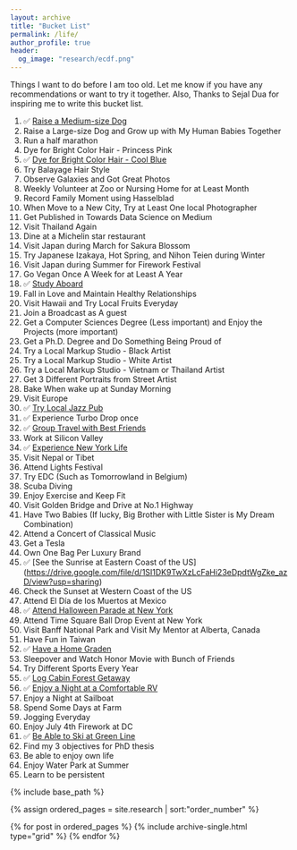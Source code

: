 ```yaml
---
layout: archive
title: "Bucket List"
permalink: /life/
author_profile: true
header:
  og_image: "research/ecdf.png"
---
```


Things I want to do before I am too old. Let me know if you have any recommendations or want to try it together. Also, Thanks to Sejal Dua for inspiring me to write this bucket list.

1. ✅ [Raise a Medium-size Dog](https://drive.google.com/file/d/15dVCROMNh7xRlooGsmxJ_JF4DGwrfMcU/view?usp=sharing)
2. Raise a Large-size Dog and Grow up with My Human Babies Together
3. Run a half marathon
4. Dye for Bright Color Hair - Princess Pink
5. ✅ [Dye for Bright Color Hair - Cool Blue](https://drive.google.com/file/d/1wgUR36UG_Bi3rJCcvexH9GULRH-cuN0d/view?usp=sharing)
6. Try Balayage Hair Style
7. Observe Galaxies and Got Great Photos
8. Weekly Volunteer at Zoo or Nursing Home for at Least Month
9. Record Family Moment using Hasselblad
10. When Move to a New City, Try at Least One local Photographer
11. Get Published in Towards Data Science on Medium
12. Visit Thailand Again
13. Dine at a Michelin star restaurant
14. Visit Japan during March for Sakura Blossom
15. Try Japanese Izakaya, Hot Spring, and Nihon Teien during Winter
16. Visit Japan during Summer for Firework Festival
17. Go Vegan Once A Week for at Least A Year
18. ✅ [Study Aboard](https://drive.google.com/file/d/1aBeR12yLRDPZ7XHCefo4pgAD4ubnvyoy/view?usp=sharing)
19. Fall in Love and Maintain Healthy Relationships
20. Visit Hawaii and Try Local Fruits Everyday
21. Join a Broadcast as A guest 
22. Get a Computer Sciences Degree (Less important) and Enjoy the Projects (more important)
23. Get a Ph.D. Degree and Do Something Being Proud of
24. Try a Local Markup Studio - Black Artist
25. Try a Local Markup Studio - White Artist
26. Try a Local Markup Studio - Vietnam or Thailand Artist
27. Get 3 Different Portraits from Street Artist
28. Bake When wake up at Sunday Morning
29. Visit Europe
30. ✅ [Try  Local Jazz Pub](https://drive.google.com/file/d/1cC3_3cMuzZCTocpUJS4z0howTh5i-54k/view?usp=sharing)
31. ✅ Experience Turbo Drop once 
32. ✅ [Group Travel with Best Friends](https://drive.google.com/file/d/1l5-kc6SFlEgHqitGlxf80ok_WKDHITFQ/view?usp=sharing)
33. Work at Silicon Valley
34. ✅ [Experience New York Life](https://drive.google.com/file/d/1vsmxkOzkmwf8UDXcHq9D6LbhZqvzE3P0/view?usp=sharing)
35. Visit Nepal or Tibet
36. Attend Lights Festival
37. Try EDC (Such as Tomorrowland in Belgium)
38. Scuba Diving 
39. Enjoy Exercise and Keep Fit
40. Visit Golden Bridge and Drive at No.1 Highway
41. Have Two Babies (If lucky, Big Brother with Little Sister is My Dream Combination)
42. Attend a Concert of Classical Music
43. Get a Tesla
44. Own One Bag Per Luxury Brand
45. ✅ [See the Sunrise at Eastern Coast of the US] (https://drive.google.com/file/d/1SI1DK9TwXzLcFaHi23eDpdtWgZke_azD/view?usp=sharing)
46. Check the Sunset at Western Coast of the US
47. Attend El Día de los Muertos at Mexico 
48. ✅ [Attend Halloween Parade at New York](https://drive.google.com/file/d/11ZBQfJXNHB1FIhw737f3oSXlXOzxzkyF/view?usp=sharing)
49. Attend Time Square Ball Drop Event at New York
50. Visit Banff National Park and Visit My Mentor at Alberta, Canada
51. Have Fun in Taiwan
52. ✅ [Have a Home Graden](https://drive.google.com/file/d/1dldtf_5UOZ7O066KcvL1gR_KedUpW43e/view?usp=sharing) 
53. Sleepover and Watch Honor Movie with Bunch of Friends
54. Try Different Sports Every Year
55. ✅ [Log Cabin Forest Getaway](https://drive.google.com/file/d/1nybNrvJOkp5yi2JS_y1-uAU9b4dQpSsJ/view?usp=sharing)
56. ✅ [Enjoy a Night at a Comfortable RV](https://drive.google.com/file/d/1u3wD9tIcmARL8g0RTAvLB4rXHT0UEirf/view?usp=sharing)
57. Enjoy a Night at Sailboat
58. Spend Some Days at Farm
59. Jogging Everyday
60. Enjoy July 4th Firework at DC
61. ✅ [Be Able to Ski at Green Line](https://drive.google.com/file/d/1ek0RYJ8ONctuN6f3ka90WS5d8A7vnNoL/view?usp=sharing)
62. Find my 3 objectives for PhD thesis
63. Be able to enjoy own life
64. Enjoy Water Park at Summer
65. Learn to be persistent 

<nbsp>

{% include base_path %}

{% assign ordered_pages = site.research | sort:"order_number" %}

{% for post in ordered_pages %}
  {% include archive-single.html type="grid" %}
{% endfor %}
